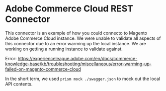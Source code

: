# Adobe Commerce Cloud REST Connector

This connector is an example of how you could connecto to Magento Adobe Commerce Cloud instance. We were unable to validate all aspects of this connector due to an error warming up the local instance. We are working on getting a running instance to validate against.

Error: https://experienceleague.adobe.com/en/docs/commerce-knowledge-base/kb/troubleshooting/miscellaneous/error-warming-up-failed-on-magento-commerce-cloud

In the short term, we used `prism mock ./swagger.json` to mock out the local API contents.